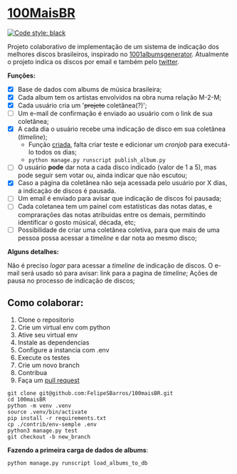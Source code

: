 # [100MaisBR](https://twitter.com/100maisBr)  

[![Code style: black](https://img.shields.io/badge/code%20style-black-000000.svg)](https://github.com/psf/black)  

Projeto colaborativo de implementação de um sistema de indicação dos melhores discos brasileiros, inspirado no [1001albumsgenerator](https://1001albumsgenerator.com/).
Atualmente o projeto indica os discos por email e também pelo [twitter](https://twitter.com/100maisBr).

**Funções:**  

- [X] Base de dados com albums de música brasileira;
- [X] Cada album tem os artistas envolvidos na obra numa relação M-2-M;
- [X] Cada usuário cria um '~~projeto~~ coletânea(?)';
- [ ] Um e-mail de confirmação é enviado ao usuário com o link de sua coletânea;
- [x] A cada dia o usuário recebe uma indicação de disco em sua coletânea (*timeline*);
  - Função [criada](./scripts/publish_album.py), falta criar teste e edicionar um *cronjob* para executá-lo todos os dias;  
  - `python manage.py runscript publish_album.py`
- [ ] O usuário **pode** dar nota a cada disco indicado (valor de 1 a 5), mas pode seguir sem votar ou, ainda indicar que não escutou;
- [X] Caso a página da coletânea não seja acessada pelo usuário por X dias, a indicação de discos é pausada.
- [ ] Um email é enviado para avisar que indicação de discos foi pausada;
- [ ] Cada coletanea tem um painel com estatísticas das notas datas, e comprarações das notas atribuidas entre os demais, permitindo identificar o gosto músical, década, etc;
- [ ] Possibilidade de criar uma coletânea coletiva, para que mais de uma pessoa possa acessar a *timeline* e dar nota ao mesmo disco;

**Alguns detalhes:**

Não é preciso *logar* para acessar a *timeline* de indicação de discos.
O e-mail será usado só para avisar: link para a pagina de *timeline*; Ações de pausa no processo de indicação de discos;


## Como colaborar:  

1. Clone o repositorio
2. Crie um virtual env com python
3. Ative seu virtual env
4. Instale as dependencias
5. Configure a instancia com  .env
6. Execute os testes
7. Crie um novo branch
8. Contribua
9. Faça um [pull request](https://docs.github.com/en/pull-requests/collaborating-with-pull-requests/proposing-changes-to-your-work-with-pull-requests/about-pull-requests)

```console
git clone git@github.com:FelipeSBarros/100maisBR.git
cd 100maisBR
python -m venv .venv
source .venv/bin/activate
pip install -r requirements.txt
cp ./contrib/env-semple .env
python3 manage.py test 
git checkout -b new_branch
```

**Fazendo a primeira carga de dados de albums**:

```commandline
python manage.py runscript load_albums_to_db
```
